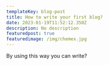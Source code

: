 ```yaml
---
templateKey: blog-post
title: How to write your first blog?
date: 2023-01-19T11:52:12.350Z
description: No description
featuredpost: true
featuredimage: /img/chemex.jpg
---
```

B﻿y using this way you can write?